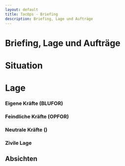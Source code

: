 ```yaml
---
layout: default
title: TacOps - Briefing
description: Briefing, Lage und Aufträge
---
```


# Briefing, Lage und Aufträge

# Situation

# Lage

### Eigene Kräfte (BLUFOR)

### Feindliche Kräfte (OPFOR)

### Neutrale Kräfte ()

### Zivile Lage

## Absichten
